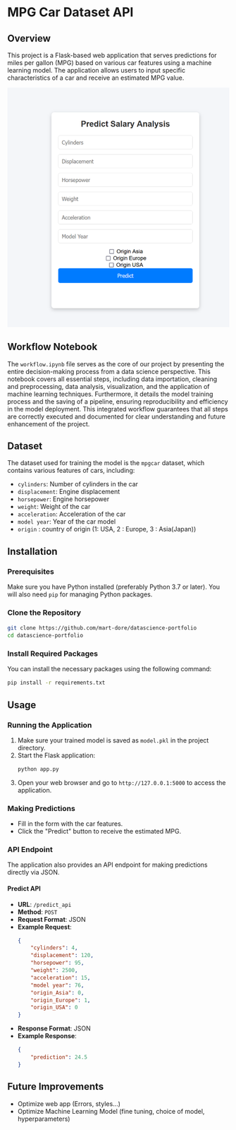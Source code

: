 # MPG Car Dataset API

## Overview
This project is a Flask-based web application that serves predictions for miles per gallon (MPG) based on various car features using a machine learning model. The application allows users to input specific characteristics of a car and receive an estimated MPG value.

![overview](img\overview.png)

## Workflow Notebook

The `workflow.ipynb` file serves as the core of our project by presenting the entire decision-making process from a data science perspective. This notebook covers all essential steps, including data importation, cleaning and preprocessing, data analysis, visualization, and the application of machine learning techniques. Furthermore, it details the model training process and the saving of a pipeline, ensuring reproducibility and efficiency in the model deployment. This integrated workflow guarantees that all steps are correctly executed and documented for clear understanding and future enhancement of the project.

## Dataset
The dataset used for training the model is the `mpgcar` dataset, which contains various features of cars, including:
- `cylinders`: Number of cylinders in the car
- `displacement`: Engine displacement
- `horsepower`: Engine horsepower
- `weight`: Weight of the car
- `acceleration`: Acceleration of the car
- `model year`: Year of the car model
- `origin` : country of origin (1: USA, 2 : Europe, 3 : Asia(Japan))

## Installation

### Prerequisites
Make sure you have Python installed (preferably Python 3.7 or later). You will also need `pip` for managing Python packages.

### Clone the Repository
```bash
git clone https://github.com/mart-dore/datascience-portfolio
cd datascience-portfolio
```

### Install Required Packages
You can install the necessary packages using the following command:
```bash
pip install -r requirements.txt
```

## Usage

### Running the Application
1. Make sure your trained model is saved as `model.pkl` in the project directory.
2. Start the Flask application:
   ```bash
   python app.py
   ```
3. Open your web browser and go to `http://127.0.0.1:5000` to access the application.

### Making Predictions
- Fill in the form with the car features.
- Click the "Predict" button to receive the estimated MPG.

### API Endpoint
The application also provides an API endpoint for making predictions directly via JSON.

#### Predict API
- **URL**: `/predict_api`
- **Method**: `POST`
- **Request Format**: JSON
- **Example Request**:
  ```json
  {
      "cylinders": 4,
      "displacement": 120,
      "horsepower": 95,
      "weight": 2500,
      "acceleration": 15,
      "model year": 76,
      "origin_Asia": 0,
      "origin_Europe": 1,
      "origin_USA": 0
  }
  ```
- **Response Format**: JSON
- **Example Response**:
  ```json
  {
      "prediction": 24.5
  }
  ```

## Future Improvements
 - Optimize web app (Errors, styles...)
 - Optimize Machine Learning Model (fine tuning, choice of model, hyperparameters)
